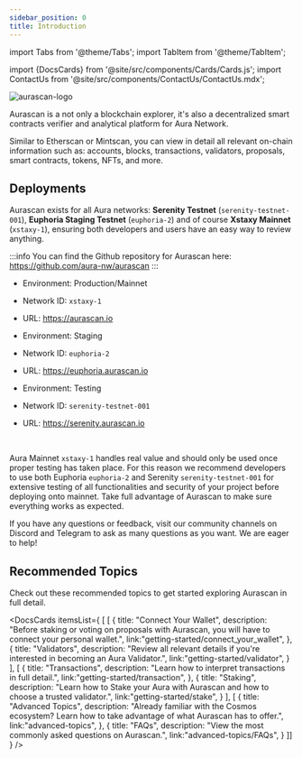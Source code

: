 ```yaml
---
sidebar_position: 0
title: Introduction
---
```


import Tabs from '@theme/Tabs';
import TabItem from '@theme/TabItem';

import {DocsCards} from '@site/src/components/Cards/Cards.js';
import ContactUs from '@site/src/components/ContactUs/ContactUs.mdx';

<div id="img-wrapper">
    <img src="/img/aurascan/logo.png" alt="aurascan-logo"/>
</div>


Aurascan is a not only a blockchain explorer, it's also a decentralized smart contracts verifier and analytical platform for Aura Network.

Similar to Etherscan or Mintscan, you can view in detail all relevant on-chain information such as: accounts, blocks, transactions, validators, proposals, smart contracts, tokens, NFTs, and more.

## Deployments
Aurascan exists for all Aura networks: **Serenity Testnet** (`serenity-testnet-001`), **Euphoria Staging Testnet** (`euphoria-2`) and of course **Xstaxy Mainnet** (`xstaxy-1`), ensuring both developers and users have an easy way to review anything.

:::info
You can find the Github repository for Aurascan here: https://github.com/aura-nw/aurascan
:::

<Tabs>
  <TabItem value="mainnet" label="Mainnet">

* Environment: Production/Mainnet
* Network ID: `xstaxy-1`
* URL: https://aurascan.io


  </TabItem>
  <TabItem value="euphoria" label="Euphoria">

* Environment: Staging
* Network ID: `euphoria-2`
* URL: https://euphoria.aurascan.io


  </TabItem>
  <TabItem value="serenity" label="Serenity">

* Environment: Testing
* Network ID: `serenity-testnet-001`
* URL: https://serenity.aurascan.io


  </TabItem>
</Tabs>
<br/>

Aura Mainnet `xstaxy-1` handles real value and should only be used once proper testing has taken place. For this reason we recommend developers to use both Euphoria `euphoria-2` and Serenity `serenity-testnet-001` for extensive testing of all functionalities and security of your project before deploying onto mainnet. Take full advantage of Aurascan to make sure everything works as expected.

If you have any questions or feedback, visit our community channels on Discord and Telegram to ask as many questions as you want. We are eager to help!


## Recommended Topics
Check out these recommended topics to get started exploring Aurascan in full detail.

<DocsCards itemsList={
[  [
    {
      title: "Connect Your Wallet", 
      description: "Before staking or voting on proposals with Aurascan, you will have to connect your personal wallet.", 
      link:"getting-started/connect_your_wallet", 
    },
    {
      title: "Validators", 
      description: "Review all relevant details if you're interested in becoming an Aura Validator.", 
      link:"getting-started/validator", 
    }
  ],
  [
    {
      title: "Transactions", 
      description: "Learn how to interpret transactions in full detail.", 
      link:"getting-started/transaction", 
    },
    {
      title: "Staking", 
      description: "Learn how to Stake your Aura with Aurascan and how to choose a trusted validator.", 
      link:"getting-started/stake", 
    }
  ],
  [
    {
      title: "Advanced Topics", 
      description: "Already familiar with the Cosmos ecosystem? Learn how to take advantage of what Aurascan has to offer.", 
      link:"advanced-topics", 
    },
    {
      title: "FAQs", 
      description: "View the most commonly asked questions on Aurascan.", 
      link:"advanced-topics/FAQs", 
    }
  ]]
} />


<ContactUs/>